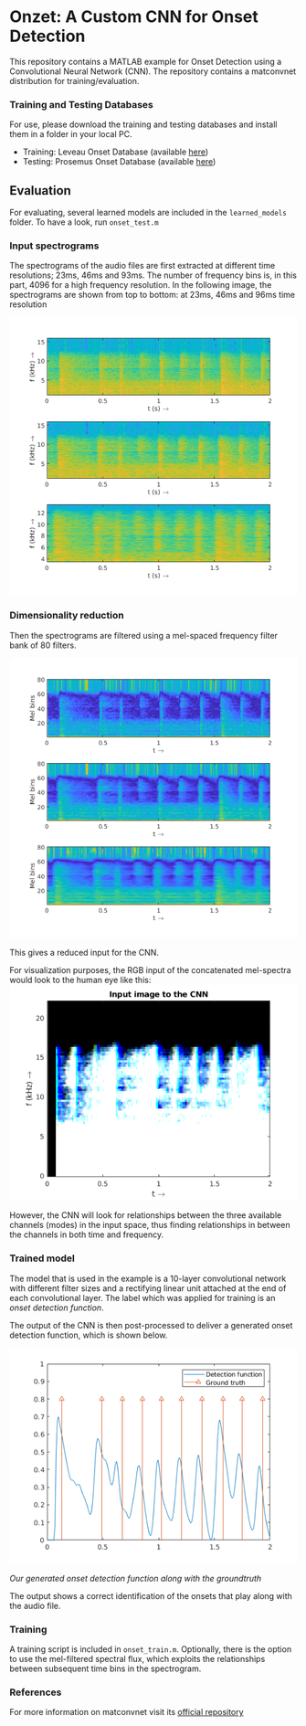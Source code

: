 # Onzet: A Custom CNN for Onset Detection
This repository contains a MATLAB example for Onset Detection using a Convolutional Neural Network (CNN). The repository contains a matconvnet distribution for training/evaluation. 

### Training and Testing Databases
For use, please download the training and testing databases and install them in a folder in your local PC.
* Training: Leveau Onset Database (available [here](http://www.tsi.telecom-paristech.fr/aao/en/2011/07/13/onset_leveau-a-database-for-onset-detection/))
* Testing: Prosemus Onset Database (available [here](http://first.hansanet.ee/~istchoruso/wiki/index.php/Onset_Detection_Database))

## Evaluation
For evaluating, several learned models are included in the ```learned_models``` folder. To have a look, run ```onset_test.m```

### Input spectrograms ###
The spectrograms of the audio files are first extracted at different time resolutions; 23ms, 46ms and 93ms. The number of frequency bins is, in this part, 4096 for a high frequency resolution. In the following image, the spectrograms are shown from top to bottom: at 23ms, 46ms and 96ms time resolution

![Spectrograms](images/input_spectrograms.png)

### Dimensionality reduction ###
Then the spectrograms are filtered using a mel-spaced frequency filter bank of 80 filters.

![Mel spectra](images/melfilter_representation.png)

This gives a reduced input for the CNN. 

For visualization purposes, the RGB input of the concatenated mel-spectra would look to the human eye like this:
![CNN Input](images/cnn_input.png)

However, the CNN will look for relationships between the three available channels (modes) in the input space, thus finding relationships in between the channels in both time and frequency.

### Trained model
The model that is used in the example is a 10-layer convolutional network with different filter sizes and a rectifying linear unit attached at the end of each convolutional layer. The label which was applied for training is an _onset detection function_.

The output of the CNN is then post-processed to deliver a generated onset detection function, which is shown below.

![Detection function](images/detection_function.png)

*Our generated onset detection function along with the groundtruth*

The output shows a correct identification of the onsets that play along with the audio file.


### Training
A training script is included in ```onset_train.m```. Optionally, there is the option to use the mel-filtered spectral flux, which exploits the relationships between subsequent time bins in the spectrogram.

### References
For more information on matconvnet visit its [official repository](https://github.com/vlfeat/matconvnet)
